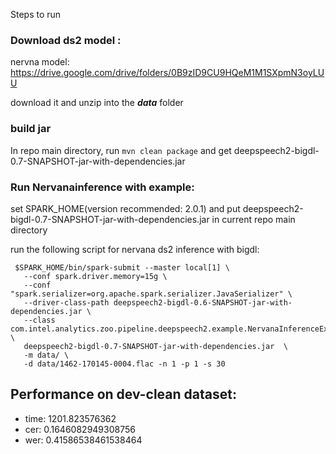 Steps to run

### Download ds2 model :

nervna model:
https://drive.google.com/drive/folders/0B9zID9CU9HQeM1M1SXpmN3oyLUU

download it and unzip into the ***data*** folder

### build jar
In repo main directory, run ```mvn clean package``` and get deepspeech2-bigdl-0.7-SNAPSHOT-jar-with-dependencies.jar

### Run Nervanainference with example:

set SPARK_HOME(version recommended: 2.0.1) and put deepspeech2-bigdl-0.7-SNAPSHOT-jar-with-dependencies.jar in current repo 
main directory

run the following script for nervana ds2 inference with bigdl:

```shell
 $SPARK_HOME/bin/spark-submit --master local[1] \
   --conf spark.driver.memory=15g \
   --conf "spark.serializer=org.apache.spark.serializer.JavaSerializer" \
   --driver-class-path deepspeech2-bigdl-0.6-SNAPSHOT-jar-with-dependencies.jar \
   --class com.intel.analytics.zoo.pipeline.deepspeech2.example.NervanaInferenceExample \
   deepspeech2-bigdl-0.7-SNAPSHOT-jar-with-dependencies.jar  \
   -m data/ \
   -d data/1462-170145-0004.flac -n 1 -p 1 -s 30
   ```
   
## Performance on dev-clean dataset:
- time: 1201.823576362
- cer: 0.1646082949308756
- wer: 0.41586538461538464




